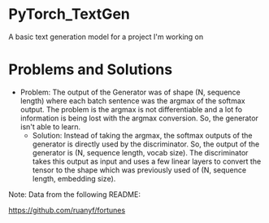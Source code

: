# PyTorch_TextGen
A basic text generation model for a project I'm working on




# Problems and Solutions
- Problem: The output of the Generator was of shape (N, sequence length) where each batch sentence was the argmax of the softmax output. The problem is the argmax is not differentiable and a lot fo information is being lost with the argmax conversion. So, the generator isn't able to learn.
  - Solution: Instead of taking the argmax, the softmax outputs of the generator is directly used by the discriminator. So, the output of the generator is (N, sequence length, vocab size). The discriminator takes this output as input and uses a few linear layers to convert the tensor to the shape which was previously used of (N, sequence length, embedding size).



Note: Data from the following README:

https://github.com/ruanyf/fortunes
